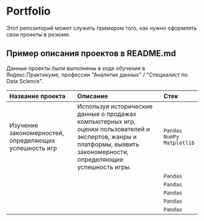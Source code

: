 # Portfolio
Этот репозиторий может служить примером того, как нужно оформлять свои проекты в резюме.

## Пример описания проектов в README.md

Данные проекты были выполнены в ходе обучения в Яндекс.Практикуме, профессии "Аналитик данных" / "Специалист по Data Science".

| Название проекта | Описание | Cтек | 
| :---------------------- | :---------------------- | :---------------------- |
| Изучение закономерностей, определяющих успешность игр | Используя исторические данные о продажах компьютерных игр, оценки пользователей и экспертов, жанры и платформы, выявить закономерности, определяющие успешность игры. | <code>Pandas</code><br/> <code>NumPy</code><br/> <code>Matplotlib</code><br/> |
| []() | | <code>Pandas</code><br/> |
| []() | | <code>Pandas</code><br/> |
| []() | | <code>Pandas</code><br/> |
| []() | | <code>Pandas</code><br/> |
| []() | | <code>Pandas</code><br/> |
